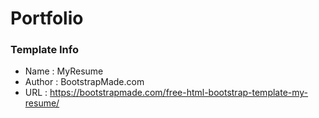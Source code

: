 # Portfolio 

### Template Info 

- Name : MyResume
- Author : BootstrapMade.com
- URL : https://bootstrapmade.com/free-html-bootstrap-template-my-resume/